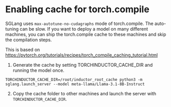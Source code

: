 # Enabling cache for torch.compile

SGLang uses `max-autotune-no-cudagraphs` mode of torch.compile. The auto-tuning can be slow.
If you want to deploy a model on many different machines, you can ship the torch.compile cache to these machines and skip the compilation steps.

This is based on https://pytorch.org/tutorials/recipes/torch_compile_caching_tutorial.html


1. Generate the cache by setting TORCHINDUCTOR_CACHE_DIR and running the model once.
```
TORCHINDUCTOR_CACHE_DIR=/root/inductor_root_cache python3 -m sglang.launch_server --model meta-llama/Llama-3.1-8B-Instruct
```
2. Copy the cache folder to other machines and launch the server with `TORCHINDUCTOR_CACHE_DIR`.
